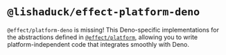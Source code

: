 # `@lishaduck/effect-platform-deno`

`@effect/platform-deno` is missing!
This Deno-specific implementations for the abstractions defined in [`@effect/platform`](https://npmjs.com/package/@effect/platform), allowing you to write platform-independent code that integrates smoothly with Deno.
